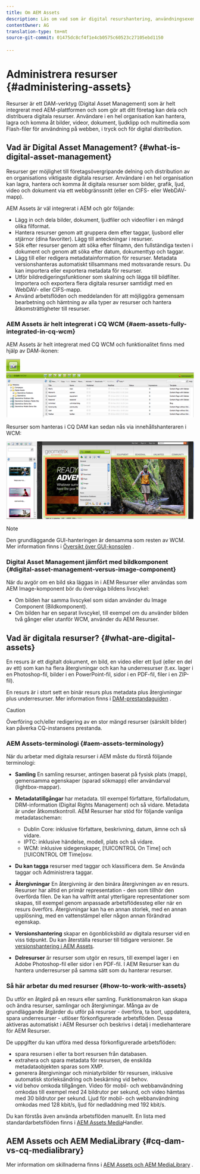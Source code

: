 ```yaml
---
title: Om AEM Assets
description: Läs om vad som är digital resurshantering, användningsexempel och Adobes AEM Asset-erbjudande
contentOwner: AG
translation-type: tm+mt
source-git-commit: 01475dc8cf4f1e4cb0575c60523c27105ebd1150

---
```



# Administrera resurser {#administering-assets}

Resurser är ett DAM-verktyg (Digital Asset Management) som är helt integrerat med AEM-plattformen och som gör att ditt företag kan dela och distribuera digitala resurser. Användare i en hel organisation kan hantera, lagra och komma åt bilder, videor, dokument, ljudklipp och multimedia som Flash-filer för användning på webben, i tryck och för digital distribution.

## Vad är Digital Asset Management? {#what-is-digital-asset-management}

Resurser ger möjlighet till företagsövergripande delning och distribution av en organisations viktigaste digitala resurser. Användare i en hel organisation kan lagra, hantera och komma åt digitala resurser som bilder, grafik, ljud, video och dokument via ett webbgränssnitt (eller en CIFS- eller WebDAV-mapp).

AEM Assets är väl integrerat i AEM och gör följande:

* Lägg in och dela bilder, dokument, ljudfiler och videofiler i en mängd olika filformat.
* Hantera resurser genom att gruppera dem efter taggar, ljusbord eller stjärnor (dina favoriter). Lägg till anteckningar i resurser.
* Sök efter resurser genom att söka efter filnamn, den fullständiga texten i dokument och genom att söka efter datum, dokumenttyp och taggar.
* Lägg till eller redigera metadatainformation för resurser. Metadata versionshanteras automatiskt tillsammans med motsvarande resurs. Du kan importera eller exportera metadata för resurser.
* Utför bildredigeringsfunktioner som skalning och lägga till bildfilter. Importera och exportera flera digitala resurser samtidigt med en WebDAV- eller CIFS-mapp.
* Använd arbetsflöden och meddelanden för att möjliggöra gemensam bearbetning och hämtning av alla typer av resurser och hantera åtkomsträttigheter till resurser.

### AEM Assets är helt integrerat i CQ WCM {#aem-assets-fully-integrated-in-cq-wcm}

AEM Assets är helt integrerat med CQ WCM och funktionalitet finns med hjälp av DAM-ikonen:

![screen_shot_2012-04-17at15946pm](assets/screen_shot_2012-04-17at15946pm.png) ![screen_shot_2012-04-17at20100pm](assets/screen_shot_2012-04-17at20100pm.png)

Resurser som hanteras i CQ DAM kan sedan nås via innehållshanteraren i WCM:

![screen_shot_2012-04-17at20214pm](assets/screen_shot_2012-04-17at20214pm.png)

>[!NOTE]
>
>Den grundläggande GUI-hanteringen är densamma som resten av WCM. Mer information finns i [Översikt över GUI-konsolen](/help/sites-authoring/page-authoring.md) .

### Digital Asset Management jämfört med bildkomponent {#digital-asset-management-versus-image-component}

När du avgör om en bild ska läggas in i AEM Resurser eller användas som AEM Image-komponent bör du överväga bildens livscykel:

* Om bilden har samma livscykel som sidan använder du Image Component (Bildkomponent).
* Om bilden har en separat livscykel, till exempel om du använder bilden två gånger eller utanför WCM, använder du AEM Resurser.

## Vad är digitala resurser? {#what-are-digital-assets}

En resurs är ett digitalt dokument, en bild, en video eller ett ljud (eller en del av ett) som kan ha flera återgivningar och kan ha underresurser (t.ex. lager i en Photoshop-fil, bilder i en PowerPoint-fil, sidor i en PDF-fil, filer i en ZIP-fil).

En resurs är i stort sett en binär resurs plus metadata plus återgivningar plus underresurser. Mer information finns i [DAM-prestandaguiden](/help/sites-deploying/assets-performance-sizing.md) .

>[!CAUTION]
>
>Överföring och/eller redigering av en stor mängd resurser (särskilt bilder) kan påverka CQ-instansens prestanda.

### AEM Assets-terminologi {#aem-assets-terminology}

När du arbetar med digitala resurser i AEM måste du förstå följande terminologi:

* **Samling** En samling resurser, antingen baserat på fysisk plats (mapp), gemensamma egenskaper (sparad sökmapp) eller användarval (lightbox-mappar).

* **Metadatatillgångar** har metadata. till exempel författare, förfallodatum, DRM-information (Digital Rights Management) och så vidare. Metadata är under åtkomstkontroll. AEM Resurser har stöd för följande vanliga metadatascheman:

   * Dublin Core: inklusive författare, beskrivning, datum, ämne och så vidare.
   * IPTC: inklusive händelse, modell, plats och så vidare.
   * WCM: inklusive sidegenskaper, [!UICONTROL On Time] och [!UICONTROL Off Time]osv.

* **Du kan tagga** resurser med taggar och klassificera dem. Se Använda taggar och Administrera taggar.

* **Återgivningar** En återgivning är den binära återgivningen av en resurs. Resurser har alltid en primär representation - den som tillhör den överförda filen. De kan ha valfritt antal ytterligare representationer som skapas, till exempel genom anpassade arbetsflödessteg eller när en resurs överförs. Återgivningar kan ha en annan storlek, med en annan upplösning, med en vattenstämpel eller någon annan förändrad egenskap.

* **Versionshantering** skapar en ögonblicksbild av digitala resurser vid en viss tidpunkt. Du kan återställa resurser till tidigare versioner. Se [versionshantering i AEM Assets](managing-assets-touch-ui.md#asset-versioning).

* **Delresurser** är resurser som utgör en resurs, till exempel lager i en Adobe Photoshop-fil eller sidor i en PDF-fil. I AEM Resurser kan du hantera underresurser på samma sätt som du hanterar resurser.

### Så här arbetar du med resurser {#how-to-work-with-assets}

Du utför en åtgärd på en resurs eller samling. Funktionsmakron kan skapa och ändra resurser, samlingar och återgivningar. Många av de grundläggande åtgärder du utför på resurser - överföra, ta bort, uppdatera, spara underresurser - utlöser förkonfigurerade arbetsflöden. Dessa aktiveras automatiskt i AEM Resurser och beskrivs i detalj i mediehanterare för AEM Resurser.

De uppgifter du kan utföra med dessa förkonfigurerade arbetsflöden:

* spara resursen i eller ta bort resursen från databasen.
* extrahera och spara metadata för resursen, de enskilda metadataobjekten sparas som XMP.
* generera återgivningar och miniatyrbilder för resursen, inklusive automatisk storleksändring och beskärning vid behov.
* vid behov omkoda tillgången. Video för mobil- och webbanvändning omkodas till exempel med 24 bildrutor per sekund, och video hämtas med 30 bildrutor per sekund. Ljud för mobil- och webbanvändning omkodas med 128 kbit/s, ljud för nedladdning med 192 kbit/s.

Du kan förstås även använda arbetsflöden manuellt. En lista med standardarbetsflöden finns i [AEM Assets Media](/help/assets/media-handlers.md)Handler.

## AEM Assets och AEM MediaLibrary {#cq-dam-vs-cq-medialibrary}

Mer information om skillnaderna finns i [AEM Assets och AEM MediaLibrary](/help/assets/medialibrary.md) .
